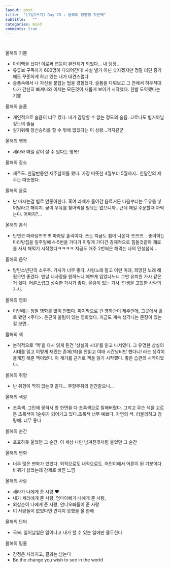 ```yaml
---
layout: post
title:  "[1일1쓰기] Day 23 : 올해의 땡땡땡 첫번째"
subtitle:   ""
categories: mind
comments: true
---
```




 ` `

올해의 기쁨

* 아이맥을 샀다! 이로써 앱등이 완전체가 되었다... 내 텅장..
* 유튜브 구독자가 600명이 다되어간다! 사실 별거 아닌 숫자겠지만 정말 더딘 증가에도 꾸준하게 하고 있는 내가 대견스럽다
* 슬픔속에서 나 자신을 붙잡는 법을 경험했다. 슬픔을 다뤄보고 그 안에서 허우적대다가 간신히 빠져나와 이제는 모든것이 새롭게 보이기 시작했다. 한발 도약했다는 기쁨

올해의 슬픔

* 개인적으로 슬픔이 너무 컸다. 내가 감당할 수 없는 정도의 슬픔. 코로나도 별거아닐정도의 슬픔
* 살기위해 정신승리를 할 수 밖에 없겠다는 이 상황...거지같군

올해의 행복

* 세라와 매일 같이 잘 수 있다는 행복!

올해의 장소

* 제주도. 한달반동안 제주살이를 했다. 가장 따뜻한 4월부터 5월까지.. 한달간의 제주는 따뜻했다.

올해의 음료

* 난 마시는걸 별로 안좋아한다. 혹여 라떼가 들어간 음료거든 다음부터는 두유를 넣어달라고 해야지. 굳이 우유를 찾아먹을 필요는 없으니까.. 근데 매일 주문할때 까먹는다. 어쩌지?...

올해의 음식

* 단연코 마라탕!!!!!!!!!! 마라탕 홀릭이다. 쓰는 지금도 침이 나온다 크크크... 좋아하는 마라탕집을 일주일에 4-5번을 가다가 이렇게 가다간 경제적으로 힘들것같아 재료를 사서 해먹기 시작했다ㅋㅋㅋㅋ 지금도 매주 2번씩은 해먹는 나의 인생음식... 

올해의 음악

* 방탄소년단의 소우주. 가사가 너무 좋다. 사랑노래 말고 이런 미래, 희망찬 노래 해줬으면 좋겠다. 맨날 니사랑을 원하느니 예쁘게 입었냐느니 그딴 유치한 가사 같은거 싫다. 어른스럽고 성숙한 가사가 좋다. 울림이 있는 가사. 인생을 고민한 사람의 가사.

올해의 영화

* 이번에는 정말 영화를 많이 안봤다. 마지막으로 간 영화관이 제주인데, 그곳에서 홀로 봤던 <주디>. 은근히 울림이 있는 영화었다. 지금도 계속 생각나는 문장이 있는걸 보면.. 

올해의 책

* 본격적으로 '책'을 다시 읽게 된건 '상실의 시대'를 읽고 나서였다. 그 유명한 상실의 시대를 읽고 이렇게 재밌는 존재(책)을 안읽고 여태 시간낭비만 했다니! 라는 생각이 들게끔 해준 책이었다. 이 계기를 근거로 책을 읽기 시작했다. 좋은 습관의 시작이었다.

올해의 취향

* 난 취향이 딱히 없는것 같다... 무향무취의 인간같으니...

올해의 색깔

* 초록색. 그린에 꽂혀서 방 한면을 다 초록색으로 칠해버렸다. 그리고 무슨 색을 고르든 초록색이 1순위가 되어가고 있다.초록색 너무 예쁘다. 자연의 색. 러블리하고 청량해. 너무 좋다

올해의 순간

* 포효하듯 울었던 그 순간. 이 세상 나만 남겨진것처럼 울었던 그 순간

올해의 변화

* 너무 많은 변화가 있었다. 외적으로도 내적으로도. 어린이에서 어른이 된 기분이다. 바뀌기 싫었는데 강제로 바뀐 느낌

올해의 사랑

* 세라가 나에게 준 사랑 ❤️ 
* 내가 세라에게 준 사랑, 엄마아빠가 나에게 준 사랑, 
* 외삼촌이 나에게 준 사랑, 언니오빠들이 준 사랑
* 이 사랑들이 없었다면 견디지 못했을 올 한해

올해의 단어

* 극복. 일어날일은 일어나고 내가 할 수 있는 일에만 몰두한다

올해의 밑줄

* 감정은 사라지고, 결과는 남는다
* Be the change you wish to see in the world









